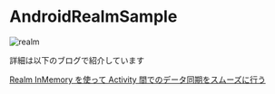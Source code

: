 # AndroidRealmSample

![realm](https://cloud.githubusercontent.com/assets/1728656/20970273/15ffbec0-bcd0-11e6-8050-5608d57ca34d.gif)

詳細は以下のブログで紹介しています

[Realm InMemory を使って Activity 間でのデータ同期をスムーズに行う](http://blog.asobicocoro.com/entry/2016/12/09/002038)
